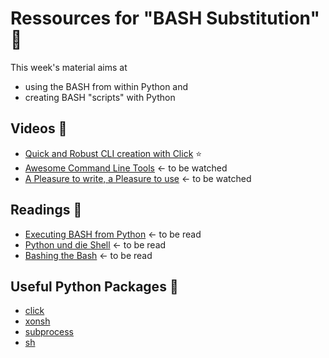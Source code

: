 # Ressources for "BASH Substitution" :floppy_disk:
This week's material aims at 
- using the BASH from within Python and
- creating BASH "scripts" with Python

## Videos :movie_camera:
- [Quick and Robust CLI creation with Click](https://www.youtube.com/watch?v=6zPXWhG13RY) :star:
- [Awesome Command Line Tools](https://www.youtube.com/watch?v=hJhZhLg3obk) <- to be watched
- [A Pleasure to write, a Pleasure to use](https://www.youtube.com/watch?v=SDyHLG2ltSY) <- to be watched

## Readings :notebook:
- [Executing BASH from Python](http://www.mervine.net/executing-bash-from-python) <- to be read
- [Python und die Shell](https://www.python-kurs.eu/os_modul_shell.php) <- to be read
- [Bashing the Bash](https://medium.com/capital-one-developers/bashing-the-bash-replacing-shell-scripts-with-python-d8d201bc0989) <- to be read

## Useful Python Packages :rocket:
- [click](http://click.pocoo.org/5/)
- [xonsh](https://github.com/xonsh/xonsh)
- [subprocess](https://docs.python.org/3/library/subprocess.html)
- [sh](https://github.com/amoffat/sh)
